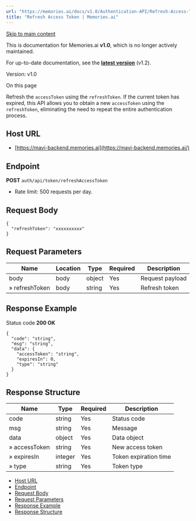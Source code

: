 ```yaml
---
url: "https://memories.ai/docs/v1.0/Authentication-API/Refresh-Access-Token/"
title: "Refresh Access Token | Memories.ai"
---
```


[Skip to main content](https://memories.ai/docs/v1.0/Authentication-API/Refresh-Access-Token/#__docusaurus_skipToContent_fallback)

This is documentation for Memories.ai **v1.0**, which is no longer actively maintained.

For up-to-date documentation, see the **[latest version](https://memories.ai/docs/)** (v1.2).

Version: v1.0

On this page

Refresh the `accessToken` using the `refreshToken`. If the current token has expired, this API allows you to obtain a new `accessToken` using the `refreshToken`, eliminating the need to repeat the entire authentication process.

## Host URL [​](https://memories.ai/docs/v1.0/Authentication-API/Refresh-Access-Token/\#host-url "Direct link to Host URL")

- [https://mavi-backend.memories.ai](https://mavi-backend.memories.ai/)

## Endpoint [​](https://memories.ai/docs/v1.0/Authentication-API/Refresh-Access-Token/\#endpoint "Direct link to Endpoint")

**POST** `auth/api/token/refreshAccessToken`

- Rate limit: 500 requests per day.

## Request Body [​](https://memories.ai/docs/v1.0/Authentication-API/Refresh-Access-Token/\#request-body "Direct link to Request Body")

```codeBlockLines_e6Vv
{
  "refreshToken": "xxxxxxxxxx"
}

```

## Request Parameters [​](https://memories.ai/docs/v1.0/Authentication-API/Refresh-Access-Token/\#request-parameters "Direct link to Request Parameters")

| Name | Location | Type | Required | Description |
| --- | --- | --- | --- | --- |
| body | body | object | Yes | Request payload |
| » refreshToken | body | string | Yes | Refresh token |

## Response Example [​](https://memories.ai/docs/v1.0/Authentication-API/Refresh-Access-Token/\#response-example "Direct link to Response Example")

Status code **200 OK**

```codeBlockLines_e6Vv
{
  "code": "string",
  "msg": "string",
  "data": {
    "accessToken": "string",
    "expiresIn": 0,
    "type": "string"
  }
}

```

## Response Structure [​](https://memories.ai/docs/v1.0/Authentication-API/Refresh-Access-Token/\#response-structure "Direct link to Response Structure")

| Name | Type | Required | Description |
| --- | --- | --- | --- |
| code | string | Yes | Status code |
| msg | string | Yes | Message |
| data | object | Yes | Data object |
| » accessToken | string | Yes | New access token |
| » expiresIn | integer | Yes | Token expiration time |
| » type | string | Yes | Token type |

- [Host URL](https://memories.ai/docs/v1.0/Authentication-API/Refresh-Access-Token/#host-url)
- [Endpoint](https://memories.ai/docs/v1.0/Authentication-API/Refresh-Access-Token/#endpoint)
- [Request Body](https://memories.ai/docs/v1.0/Authentication-API/Refresh-Access-Token/#request-body)
- [Request Parameters](https://memories.ai/docs/v1.0/Authentication-API/Refresh-Access-Token/#request-parameters)
- [Response Example](https://memories.ai/docs/v1.0/Authentication-API/Refresh-Access-Token/#response-example)
- [Response Structure](https://memories.ai/docs/v1.0/Authentication-API/Refresh-Access-Token/#response-structure)